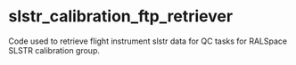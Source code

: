 # slstr_calibration_ftp_retriever
Code used to retrieve flight instrument slstr data for QC tasks for RALSpace SLSTR calibration group.
